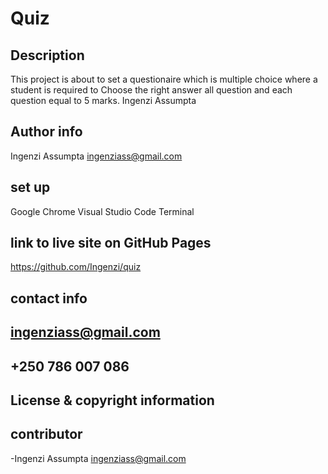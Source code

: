 # Quiz
## Description

This project is about to set a questionaire which is multiple choice where a student is required to Choose the right answer all question and each 
question equal to 5 marks.
Ingenzi Assumpta

## Author info
Ingenzi Assumpta
ingenziass@gmail.com

## set up
Google Chrome
Visual Studio Code
Terminal

## link to live site on GitHub Pages
https://github.com/Ingenzi/quiz

## contact info
## ingenziass@gmail.com
## +250 786 007 086
## License & copyright information

## contributor
-Ingenzi Assumpta <ingenziass@gmail.com>

